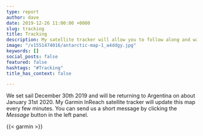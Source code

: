```yaml
---
type: report
author: dave
date: 2019-12-26 11:00:00 +0000
slug: tracking
title: Tracking
description: My satellite tracker will allow you to follow along and watch my progress.
image: "/v1551474016/antarctic-map-1_a4ddgy.jpg"
keywords: []
social_posts: false
featured: false
hashtags: "#Tracking"
title_has_context: false

---
```

We set sail December 30th 2019 and will be returning to Argentina on about January 31st 2020. My Garmin InReach satellite tracker will update this map every few minutes. You can send us a short message by clicking the *Message* button in the left panel.

{{< garmin >}}